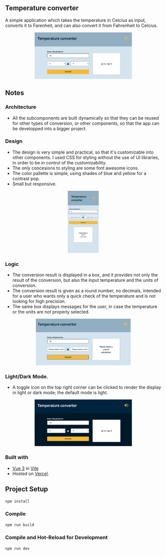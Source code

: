 ## Temperature converter

A simple application which takes the temperature in Celcius as input, converts it to Farenheit, and can also convert it from Fahrenheit to Celcius.  
<p align="center"> 
<a href=""><img src="./img/img1.png" alt="main" height="150px" margin="auto"></a>  
</p>  

## Notes

### Architecture  
- All the subcomponents are built dynamically so that they can be reused for other types of conversion, or other components, so that the app can be developped into a bigger project.  
### Design  
- The design is very simple and practical, so that it's customizable into other components. I used CSS for styling without the use of UI libraries, in order to be in control of the customizability.  
- The only concesions to styling are some font awesome icons.
- The color pallette is simple, using shades of blue and yellow for a contrast pop.
- Small but responsive.  
<p align="center"> 
<a href=""><img src="./img/img3.png" alt="mobile" height="200px" margin="auto"></a>  
</p>  

### Logic   
- The conversion result is displayed in a box, and it provides not only the result of the conversion, but also the input temperature and the units of conversion. 
- The conversion result is given as a round number, no decimals, intended for a user who wants only a quick check of the temperature and is not looking for high precision.
- The same box displays messages for the user, in case the temperature or the units are not properly selected.  
<p align="center"> 
<a href=""><img src="./img/img2.png" alt="input-error" height="150px" margin="auto"></a>  
</p>  

### Light/Dark Mode. 
- A toggle icon on the top right corner can be clicked to render the display in light or dark mode; the default mode is light.  
<p align="center"> 
<a href=""><img src="./img/img4.png" alt="main" height="150px" margin="auto"></a>  
</p>  
 
### Built with  

- [Vue 3](https://vuejs.org/) in [Vite](https://vitejs.dev/)  
- Hosted on [Vercel](https://temperature-converter-seven.vercel.app/).  

## Project Setup

```sh
npm install
```  

### Compile

```sh
npm run build
```  

### Compile and Hot-Reload for Development

```sh
npm run dev
```  
